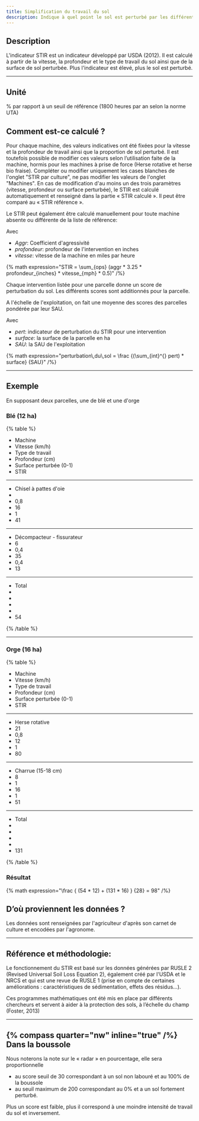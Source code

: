 ```yaml
---
title: Simplification du travail du sol
description: Indique à quel point le sol est perturbé par les différents travaux de sol et les récoltes
---
```


## Description

L'indicateur STIR est un indicateur développé par USDA (2012). Il est calculé à partir de la vitesse, la profondeur et le type de travail du sol ainsi que de la surface de sol perturbée. Plus l'indicateur est élevé, plus le sol est perturbé.

---

## Unité

% par rapport à un seuil de référence (1800 heures par an selon la norme UTA)

## Comment est-ce calculé ?

Pour chaque machine, des valeurs indicatives ont été fixées pour la vitesse et la profondeur de travail ainsi que la proportion de sol perturbé. Il est toutefois possible de modifier ces valeurs selon l’utilisation faite de la machine, hormis pour les machines à prise de force (Herse rotative et herse bio fraise). Compléter ou modifier uniquement les cases blanches de l'onglet "STIR par culture", ne pas modifier les valeurs de l'onglet "Machines". En cas de modification d'au moins un des trois paramètres (vitesse, profondeur ou surface perturbée), le STIR est calculé automatiquement et renseigné dans la partie « STIR calculé ». Il peut être comparé au « STIR référence ».

Le STIR peut également être calculé manuellement pour toute machine absente ou différente de la liste de référence:

Avec

- _Aggr_: Coefficient d'agressivité
- _profondeur_: profondeur de l'intervention en inches
- _vitesse_: vitesse de la machine en miles par heure

{% math expression="STIR = \\sum_{ops} (aggr * 3.25 * profondeur_{inches} * vitesse_{mph} * 0.5)" /%}

Chaque intervention listée pour une parcelle donne un score de perturbation du sol. Les différents scores sont additionnés pour la parcelle.

A l'échelle de l'exploitation, on fait une moyenne des scores des parcelles pondérée par leur SAU.

Avec

- _pert_: indicateur de perturbation du STIR pour une intervention
- _surface_: la surface de la parcelle en ha
- _SAU_: la SAU de l'exploitation

{% math expression="perturbation\\,du\\,sol = \\frac {(\\sum_{int}^{} pert) * surface} {SAU}" /%}

---

## Exemple

En supposant deux parcelles, une de blé et une d'orge

### Blé (12 ha)

{% table %}

- Machine
- Vitesse (km/h)
- Type de travail
- Profondeur (cm)
- Surface perturbée (0-1)
- STIR

---

- Chisel à pattes d'oie
-
- 0,8
- 16
- 1
- 41

---

- Décompacteur - fissurateur
- 6
- 0,4
- 35
- 0,4
- 13

---

- Total
-
-
-
-
- 54

{% /table %}

---

### Orge (16 ha)

{% table %}

- Machine
- Vitesse (km/h)
- Type de travail
- Profondeur (cm)
- Surface perturbée (0-1)
- STIR

---

- Herse rotative
- 21
- 0,8
- 12
- 1
- 80

---

- Charrue (15-18 cm)
- 8
- 1
- 16
- 1
- 51

---

- Total
-
-
-
-
- 131

{% /table %}

### Résultat

{% math expression="\\frac { (54 * 12) + (131 * 16) } {28} = 98" /%}

## D’où proviennent les données ?

Les données sont renseignées par l'agriculteur d'après son carnet de culture et encodées par l'agronome.

---

## Référence et méthodologie:

Le fonctionnement du STIR est basé sur les données générées par RUSLE 2 (Revised Universal Soil Loss Equation 2), également créé par l'USDA et le NRCS et qui est une revue de RUSLE 1 (prise en compte de certaines améliorations : caractéristiques de sédimentation, effets des résidus...).

Ces programmes mathématiques ont été mis en place par différents chercheurs et servent à aider à la protection des sols, à l’échelle du champ (Foster, 2013)

---

## {% compass quarter="nw" inline="true" /%} Dans la boussole

Nous noterons la note sur le « radar » en pourcentage, elle sera proportionnelle

- au score seuil de 30 correspondant à un sol non labouré et au 100% de la boussole
- au seuil maximum de 200 correspondant au 0% et a un sol fortement perturbé.

Plus un score est faible, plus il correspond à une moindre intensité de travail du sol et inversement.
